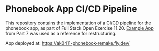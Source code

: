 # Phonebook App CI/CD Pipeline
This repository contains the implementation of a CI/CD pipeline for the phonebook app, as part of Full Stack Open Exercise 11.20. [Example App](https://github.com/fullstack-hy2020/create-app) from Part 7 was used as a reference for restructuring.

App deployed at: https://ak0411-phonebook-remake.fly.dev/